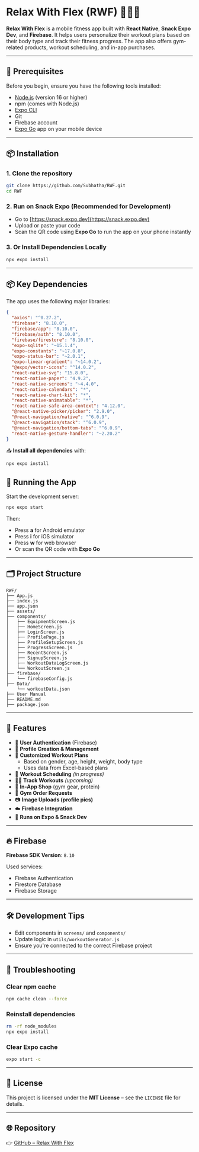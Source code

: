 # Relax With Flex (RWF) 🧘‍♂️💪

**Relax With Flex** is a mobile fitness app built with **React Native**, **Snack Expo Dev**, and **Firebase**. It helps users personalize their workout plans based on their body type and track their fitness progress. The app also offers gym-related products, workout scheduling, and in-app purchases.

---

## 🚀 Prerequisites

Before you begin, ensure you have the following tools installed:

- [Node.js](https://nodejs.org/) (version 16 or higher)
- npm (comes with Node.js)
- [Expo CLI](https://docs.expo.dev/get-started/installation/)
- Git
- Firebase account
- [Expo Go](https://expo.dev/client) app on your mobile device

---

## 📦 Installation

### 1. Clone the repository

```bash
git clone https://github.com/Subhatha/RWF.git
cd RWF
```

### 2. Run on Snack Expo (Recommended for Development)

- Go to [https://snack.expo.dev](https://snack.expo.dev)
- Upload or paste your code
- Scan the QR code using **Expo Go** to run the app on your phone instantly

### 3. Or Install Dependencies Locally

```bash
npx expo install
```

---


## 📦 Key Dependencies

The app uses the following major libraries:

```json
{
  "axios": "^0.27.2",
  "firebase": "8.10.0",
  "firebase/app": "8.10.0",
  "firebase/auth": "8.10.0",
  "firebase/firestore": "8.10.0",
  "expo-sqlite": "~15.1.4",
  "expo-constants": "~17.0.8",
  "expo-status-bar": "~2.0.1",
  "expo-linear-gradient": "~14.0.2",
  "@expo/vector-icons": "^14.0.2",
  "react-native-svg": "15.8.0",
  "react-native-paper": "4.9.2",
  "react-native-screens": "~4.4.0",
  "react-native-calendars": "*",
  "react-native-chart-kit": "*",
  "react-native-animatable": "*",
  "react-native-safe-area-context": "4.12.0",
  "@react-native-picker/picker": "2.9.0",
  "@react-navigation/native": "^6.0.9",
  "@react-navigation/stack": "^6.0.9",
  "@react-navigation/bottom-tabs": "^6.0.9",
  "react-native-gesture-handler": "~2.20.2"
}
```

📥 **Install all dependencies** with:

```bash
npx expo install
```


## 📱 Running the App

Start the development server:

```bash
npx expo start
```

Then:

- Press **a** for Android emulator  
- Press **i** for iOS simulator  
- Press **w** for web browser  
- Or scan the QR code with **Expo Go**

---

## 🗂 Project Structure

```
RWF/
├── App.js
├── index.js
├── app.json
├── assets/
├── components/
│   ├── EquipmentScreen.js
│   ├── HomeScreen.js
│   ├── LoginScreen.js
│   ├── ProfilePage.js
│   ├── ProfileSetupScreen.js
│   ├── ProgressScreen.js
│   ├── RecentScreen.js
│   ├── SignupScreen.js
│   ├── WorkoutDataLogScreen.js
│   └── WorkoutScreen.js
├── firebase/
│   └── firebaseConfig.js
├── Data/
    └── workoutData.json
├── User Manual
├── README.md
├── package.json
```

---

## 🔑 Features

- 🔐 **User Authentication** (Firebase)
- 👤 **Profile Creation & Management**
- 🧠 **Customized Workout Plans**
  - Based on gender, age, height, weight, body type
  - Uses data from Excel-based plans
- 📅 **Workout Scheduling** *(in progress)*
- 🏋️‍♀️ **Track Workouts** *(upcoming)*
- 🛒 **In-App Shop** (gym gear, protein)
- 🏬 **Gym Order Requests**
- 📷 **Image Uploads (profile pics)**
- ☁️ **Firebase Integration**
- 📱 **Runs on Expo & Snack Dev**

---

## 🔥 Firebase

**Firebase SDK Version**: `8.10`

Used services:

- Firebase Authentication
- Firestore Database
- Firebase Storage

---

## 🛠 Development Tips

- Edit components in `screens/` and `components/`
- Update logic in `utils/workoutGenerator.js`
- Ensure you're connected to the correct Firebase project

---

## 🧯 Troubleshooting

### Clear npm cache

```bash
npm cache clean --force
```

### Reinstall dependencies

```bash
rm -rf node_modules
npx expo install
```

### Clear Expo cache

```bash
expo start -c
```

---

## 📜 License

This project is licensed under the **MIT License** – see the `LICENSE` file for details.

---

## 🌐 Repository

👉 [GitHub – Relax With Flex](https://github.com/Subhatha/RWF)
